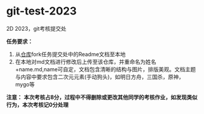 # git-test-2023
2D 2023，git考核提交处

**任务要求：**

1. 从[仓库](https://github.com/zerotul782231/git-test-2023)fork任务提交处中的Readme文档至本地
2. 在本地对md文档进行修改后上传至该仓库，并重命名为姓名+name.md,name可自定，文档包含清晰的结构与图片，排版美观。文档主题与内容中要求包含二次元元素(手动狗头)，如明日方舟，三国杀，原神，mygo等


**注意：**
**本次考核占8分，过程中不得删除或更改其他同学的考核作业，如发现类似行为，本次考核记0分处理**